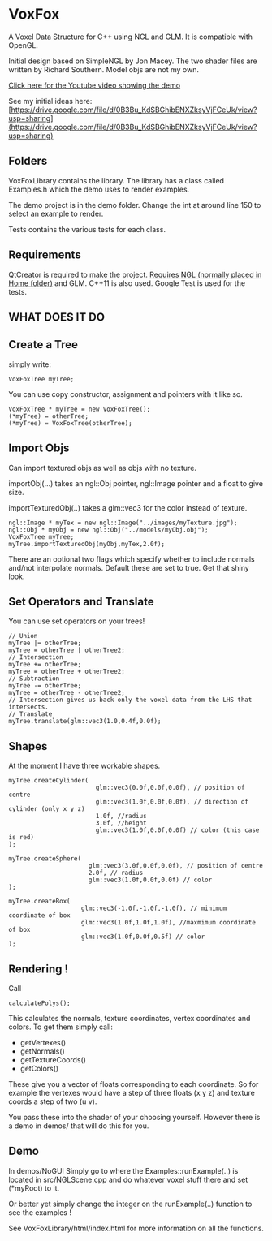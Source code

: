 # VoxFox
A Voxel Data Structure for C++ using NGL and GLM. It is compatible with OpenGL.

Initial design based on SimpleNGL by Jon Macey. The two shader files are written by Richard Southern. Model objs are not my own.

[Click here for the Youtube video showing the demo](https://www.youtube.com/watch?v=HZUeZx_pb_I)

See my initial ideas here:
[https://drive.google.com/file/d/0B3Bu_KdSBGhibENXZksyVjFCeUk/view?usp=sharing](https://drive.google.com/file/d/0B3Bu_KdSBGhibENXZksyVjFCeUk/view?usp=sharing)

## Folders ##
VoxFoxLibrary contains the library. The library has a class called Examples.h which the demo uses to render examples.

The demo project is in the demo folder. Change the int at around line 150 to select an example to render.

Tests contains the various tests for each class.

## Requirements ##
QtCreator is required to make the project. [Requires NGL (normally placed in Home folder)](https://github.com/NCCA/NGL) and GLM. C++11 is also used. Google Test is used for the tests.


## WHAT DOES IT DO ##

## Create a Tree ##

simply write:
```
VoxFoxTree myTree;
```
You can use copy constructor, assignment and pointers with it like so.
```
VoxFoxTree * myTree = new VoxFoxTree();
(*myTree) = otherTree;
(*myTree) = VoxFoxTree(otherTree);
```

## Import Objs ##
Can import textured objs as well as objs with no texture.

importObj(...) takes an ngl::Obj pointer, ngl::Image pointer and a float to give size.

importTexturedObj(..) takes a glm::vec3 for the color instead of texture.
```
ngl::Image * myTex = new ngl::Image("../images/myTexture.jpg");
ngl::Obj * myObj = new ngl::Obj("../models/myObj.obj");
VoxFoxTree myTree;
myTree.importTexturedObj(myObj,myTex,2.0f);
```
There are an optional two flags which specify whether to include normals and/not interpolate normals.
Default these are set to true. Get that shiny look.

## Set Operators and Translate ##

You can use set operators on your trees!
```
// Union
myTree |= otherTree;
myTree = otherTree | otherTree2;
// Intersection
myTree += otherTree;
myTree = otherTree + otherTree2;
// Subtraction
myTree -= otherTree;
myTree = otherTree - otherTree2;
// Intersection gives us back only the voxel data from the LHS that intersects.
// Translate
myTree.translate(glm::vec3(1.0,0.4f,0.0f);
```

## Shapes ##
At the moment I have three workable shapes.
```
myTree.createCylinder(
                        glm::vec3(0.0f,0.0f,0.0f), // position of centre
                        glm::vec3(1.0f,0.0f,0.0f), // direction of cylinder (only x y z)
                        1.0f, //radius
                        3.0f, //height
                        glm::vec3(1.0f,0.0f,0.0f) // color (this case is red)
);

myTree.createSphere(
                      glm::vec3(3.0f,0.0f,0.0f), // position of centre
                      2.0f, // radius
                      glm::vec3(1.0f,0.0f,0.0f) // color
);

myTree.createBox(
                    glm::vec3(-1.0f,-1.0f,-1.0f), // minimum coordinate of box
                    glm::vec3(1.0f,1.0f,1.0f), //maxmimum coordinate of box
                    glm::vec3(1.0f,0.0f,0.5f) // color
);
```

## Rendering ! ##
Call
```
calculatePolys();
```
This calculates the normals, texture coordinates, vertex coordinates and colors. To get them simply call:

  - getVertexes()
  - getNormals()
  - getTextureCoords()
  - getColors()

These give you a vector of floats corresponding to each coordinate. So for example the vertexes would have a step of three floats (x y z) and texture coords a step of two (u v).

You pass these into the shader of your choosing yourself. However there is a demo in demos/ that will do this for you.

## Demo ##
In demos/NoGUI Simply go to where the Examples::runExample(..) is located in src/NGLScene.cpp and do whatever voxel stuff there and set (*myRoot) to it.

Or better yet simply change the integer on the runExample(..) function to see the examples !

See VoxFoxLibrary/html/index.html for more information on all the functions.
